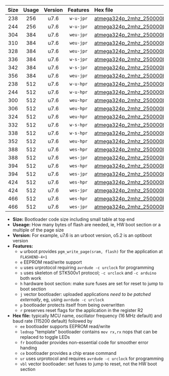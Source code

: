 |Size|Usage|Version|Features|Hex file|
|:-:|:-:|:-:|:-:|:--|
|238|256|u7.6|`w-u-jpr`|[atmega324p_2mhz_250000bps_ur_vbl.hex](https://raw.githubusercontent.com/stefanrueger/urboot/main//atmega324p_2mhz_250000bps_ur_vbl.hex)|
|244|256|u7.6|`w-u-jpr`|[atmega324p_2mhz_250000bps_lednop_ur_vbl.hex](https://raw.githubusercontent.com/stefanrueger/urboot/main//atmega324p_2mhz_250000bps_lednop_ur_vbl.hex)|
|304|384|u7.6|`weu-jpr`|[atmega324p_2mhz_250000bps_ee_ur_vbl.hex](https://raw.githubusercontent.com/stefanrueger/urboot/main//atmega324p_2mhz_250000bps_ee_ur_vbl.hex)|
|310|384|u7.6|`weu-jpr`|[atmega324p_2mhz_250000bps_ee_lednop_ur_vbl.hex](https://raw.githubusercontent.com/stefanrueger/urboot/main//atmega324p_2mhz_250000bps_ee_lednop_ur_vbl.hex)|
|328|384|u7.6|`weu-jpr`|[atmega324p_2mhz_250000bps_ee_lednop_fr_ur_vbl.hex](https://raw.githubusercontent.com/stefanrueger/urboot/main//atmega324p_2mhz_250000bps_ee_lednop_fr_ur_vbl.hex)|
|336|384|u7.6|`w-s-jpr`|[atmega324p_2mhz_250000bps_vbl.hex](https://raw.githubusercontent.com/stefanrueger/urboot/main//atmega324p_2mhz_250000bps_vbl.hex)|
|342|384|u7.6|`w-s-jpr`|[atmega324p_2mhz_250000bps_lednop_vbl.hex](https://raw.githubusercontent.com/stefanrueger/urboot/main//atmega324p_2mhz_250000bps_lednop_vbl.hex)|
|356|384|u7.6|`weu-jpr`|[atmega324p_2mhz_250000bps_ee_lednop_fr_ce_ur_vbl.hex](https://raw.githubusercontent.com/stefanrueger/urboot/main//atmega324p_2mhz_250000bps_ee_lednop_fr_ce_ur_vbl.hex)|
|238|512|u7.6|`w-u-hpr`|[atmega324p_2mhz_250000bps_ur.hex](https://raw.githubusercontent.com/stefanrueger/urboot/main//atmega324p_2mhz_250000bps_ur.hex)|
|244|512|u7.6|`w-u-hpr`|[atmega324p_2mhz_250000bps_lednop_ur.hex](https://raw.githubusercontent.com/stefanrueger/urboot/main//atmega324p_2mhz_250000bps_lednop_ur.hex)|
|300|512|u7.6|`weu-hpr`|[atmega324p_2mhz_250000bps_ee_ur.hex](https://raw.githubusercontent.com/stefanrueger/urboot/main//atmega324p_2mhz_250000bps_ee_ur.hex)|
|306|512|u7.6|`weu-hpr`|[atmega324p_2mhz_250000bps_ee_lednop_ur.hex](https://raw.githubusercontent.com/stefanrueger/urboot/main//atmega324p_2mhz_250000bps_ee_lednop_ur.hex)|
|324|512|u7.6|`weu-hpr`|[atmega324p_2mhz_250000bps_ee_lednop_fr_ur.hex](https://raw.githubusercontent.com/stefanrueger/urboot/main//atmega324p_2mhz_250000bps_ee_lednop_fr_ur.hex)|
|332|512|u7.6|`w-s-hpr`|[atmega324p_2mhz_250000bps.hex](https://raw.githubusercontent.com/stefanrueger/urboot/main//atmega324p_2mhz_250000bps.hex)|
|338|512|u7.6|`w-s-hpr`|[atmega324p_2mhz_250000bps_lednop.hex](https://raw.githubusercontent.com/stefanrueger/urboot/main//atmega324p_2mhz_250000bps_lednop.hex)|
|352|512|u7.6|`weu-hpr`|[atmega324p_2mhz_250000bps_ee_lednop_fr_ce_ur.hex](https://raw.githubusercontent.com/stefanrueger/urboot/main//atmega324p_2mhz_250000bps_ee_lednop_fr_ce_ur.hex)|
|388|512|u7.6|`wes-hpr`|[atmega324p_2mhz_250000bps_ee.hex](https://raw.githubusercontent.com/stefanrueger/urboot/main//atmega324p_2mhz_250000bps_ee.hex)|
|388|512|u7.6|`wes-jpr`|[atmega324p_2mhz_250000bps_ee_vbl.hex](https://raw.githubusercontent.com/stefanrueger/urboot/main//atmega324p_2mhz_250000bps_ee_vbl.hex)|
|394|512|u7.6|`wes-hpr`|[atmega324p_2mhz_250000bps_ee_lednop.hex](https://raw.githubusercontent.com/stefanrueger/urboot/main//atmega324p_2mhz_250000bps_ee_lednop.hex)|
|394|512|u7.6|`wes-jpr`|[atmega324p_2mhz_250000bps_ee_lednop_vbl.hex](https://raw.githubusercontent.com/stefanrueger/urboot/main//atmega324p_2mhz_250000bps_ee_lednop_vbl.hex)|
|424|512|u7.6|`wes-hpr`|[atmega324p_2mhz_250000bps_ee_lednop_fr.hex](https://raw.githubusercontent.com/stefanrueger/urboot/main//atmega324p_2mhz_250000bps_ee_lednop_fr.hex)|
|424|512|u7.6|`wes-jpr`|[atmega324p_2mhz_250000bps_ee_lednop_fr_vbl.hex](https://raw.githubusercontent.com/stefanrueger/urboot/main//atmega324p_2mhz_250000bps_ee_lednop_fr_vbl.hex)|
|466|512|u7.6|`wes-hpr`|[atmega324p_2mhz_250000bps_ee_lednop_fr_ce.hex](https://raw.githubusercontent.com/stefanrueger/urboot/main//atmega324p_2mhz_250000bps_ee_lednop_fr_ce.hex)|
|466|512|u7.6|`wes-jpr`|[atmega324p_2mhz_250000bps_ee_lednop_fr_ce_vbl.hex](https://raw.githubusercontent.com/stefanrueger/urboot/main//atmega324p_2mhz_250000bps_ee_lednop_fr_ce_vbl.hex)|

- **Size:** Bootloader code size including small table at top end
- **Useage:** How many bytes of flash are needed, ie, HW boot section or a multiple of the page size
- **Version:** For example, u7.6 is an urboot version, o5.2 is an optiboot version
- **Features:**
  + `w` urboot provides `pgm_write_page(sram, flash)` for the application at `FLASHEND-4+1`
  + `e` EEPROM read/write support
  + `u` uses urprotocol requiring `avrdude -c urclock` for programming
  + `s` uses skeleton of STK500v1 protocol; `-c urclock` and `-c arduino` both work
  + `h` hardware boot section: make sure fuses are set for reset to jump to boot section
  + `j` vector bootloader: uploaded applications *need to be patched externally*, eg, using `avrdude -c urclock`
  + `p` bootloader protects itself from being overwritten
  + `r` preserves reset flags for the application in the register R2
- **Hex file:** typically MCU name, oscillator frequency (16 MHz default) and baud rate (115200 default) followed by
  + `ee` bootloader supports EEPROM read/write
  + `lednop` "template" bootloader contains `mov rx,rx` nops that can be replaced to toggle LEDs
  + `fr` bootloader provides non-essential code for smoother error handing
  + `ce` bootloader provides a chip erase command
  + `ur` uses urprotocol and requires `avrdude -c urclock` for programming
  + `vbl` vector bootloader: set fuses to jump to reset, not the HW boot section
